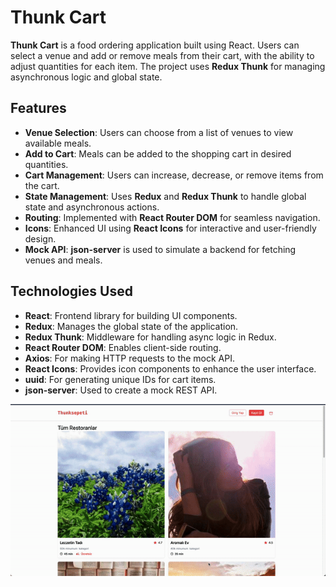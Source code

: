 # Thunk Cart

**Thunk Cart** is a food ordering application built using React. Users can select a venue and add or remove meals from their cart, with the ability to adjust quantities for each item. The project uses **Redux Thunk** for managing asynchronous logic and global state.

## Features

- **Venue Selection**: Users can choose from a list of venues to view available meals.
- **Add to Cart**: Meals can be added to the shopping cart in desired quantities.
- **Cart Management**: Users can increase, decrease, or remove items from the cart.
- **State Management**: Uses **Redux** and **Redux Thunk** to handle global state and asynchronous actions.
- **Routing**: Implemented with **React Router DOM** for seamless navigation.
- **Icons**: Enhanced UI using **React Icons** for interactive and user-friendly design.
- **Mock API**: **json-server** is used to simulate a backend for fetching venues and meals.

## Technologies Used

- **React**: Frontend library for building UI components.
- **Redux**: Manages the global state of the application.
- **Redux Thunk**: Middleware for handling async logic in Redux.
- **React Router DOM**: Enables client-side routing.
- **Axios**: For making HTTP requests to the mock API.
- **React Icons**: Provides icon components to enhance the user interface.
- **uuid**: For generating unique IDs for cart items.
- **json-server**: Used to create a mock REST API.

![GIF](thunk.gif)
